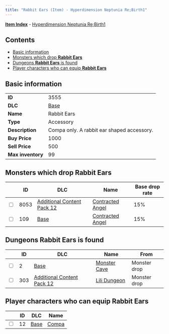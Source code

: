 ```yaml
---
title: "Rabbit Ears (Item) - Hyperdimension Neptunia Re;Birth1"
---
```


[**Item Index**](/neptunia/rb1/item/index.html) - [Hyperdimension Neptunia Re;Birth1](/neptunia/rb1)

## Contents

- [Basic information](#basic-information)
- [Monsters which drop **Rabbit Ears**](#monsters-which-drop-rabbit-ears)
- [Dungeons **Rabbit Ears** is found](#dungeons-rabbit-ears-is-found)
- [Player characters who can equip **Rabbit Ears**](#player-characters-who-can-equip-rabbit-ears)

## Basic information

|   |   |
| -- | -- |
| **ID** | 3555 |
| **DLC** | [Base](/neptunia/rb1/dlc/1-base.html) |
| **Name** | Rabbit Ears |
| **Type** | Accessory |
| **Description** | Compa only. A rabbit ear shaped accessory. |
| **Buy Price** | 1000 |
| **Sell Price** | 500 |
| **Max inventory** | 99 |

## Monsters which drop **Rabbit Ears**

|    | ID | DLC | Name | Base drop rate |
| -- | -- | --- | ---- | -------------- |
| <input type="checkbox" id="rb1-monster-21-8053" class="trackbox" /> | 8053 | [Additional Content Pack 12](/neptunia/rb1/dlc/21-pack12.html) | [Contracted Angel](/neptunia/rb1/monster/21-8053-contracted-angel.html) | 15% |
| <input type="checkbox" id="rb1-monster-1-109" class="trackbox" /> | 109 | [Base](/neptunia/rb1/dlc/1-base.html) | [Contracted Angel](/neptunia/rb1/monster/1-109-contracted-angel.html) | 15% |

## Dungeons **Rabbit Ears** is found

|    | ID | DLC | Name | From |
| -- | -- | --- | ---- | ---- |
| <input type="checkbox" id="rb1-dungeon-1-2" class="trackbox" /> | 2 | [Base](/neptunia/rb1/dlc/1-base.html) | [Monster Cave](/neptunia/rb1/dungeon/1-2-monster-cave.html) | Monster drop |
| <input type="checkbox" id="rb1-dungeon-21-303" class="trackbox" /> | 303 | [Additional Content Pack 12](/neptunia/rb1/dlc/21-pack12.html) | [Lili Dungeon](/neptunia/rb1/dungeon/21-303-lili-dungeon.html) | Monster drop |

## Player characters who can equip **Rabbit Ears**

|    | ID | DLC | Name |
| -- | -- | --- | ---- |
| <input type="checkbox" id="rb1-player-1-12" class="trackbox" /> | 12 | [Base](/neptunia/rb1/dlc/1-base.html) | [Compa](/neptunia/rb1/player/1-12-compa.html) |